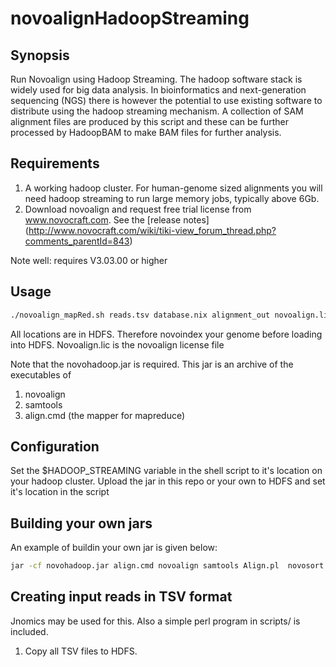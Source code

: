 novoalignHadoopStreaming
========================

Synopsis
----------
Run Novoalign using Hadoop Streaming. The hadoop software stack is widely used for big data analysis. In bioinformatics and next-generation sequencing (NGS) there is however the potential to use existing software to distribute 
using the hadoop streaming mechanism.
A collection of SAM alignment files are produced by this script and these can be further processed by HadoopBAM to make BAM files for further analysis.

Requirements
-------------------------

1) A working hadoop cluster. For human-genome sized alignments you will need hadoop streaming to run large memory jobs, typically above 6Gb.
2) Download novoalign and request free  trial license from www.novocraft.com. See the [release notes] (http://www.novocraft.com/wiki/tiki-view_forum_thread.php?comments_parentId=843)

Note well: requires V3.03.00 or higher


Usage
---------------------------


```sh
./novoalign_mapRed.sh reads.tsv database.nix alignment_out novoalign.lic
```

All locations are in HDFS. Therefore novoindex your genome before loading into HDFS.
Novoalign.lic is the novoalign license file

Note that the novohadoop.jar is required. This jar is an archive of the executables of 

1. novoalign
2. samtools
3. align.cmd (the mapper for mapreduce)


Configuration
-------------
Set the $HADOOP_STREAMING variable in the shell script to it's location on your hadoop cluster.
Upload the jar in this repo or your own to HDFS and set it's location in the script


Building your  own jars
-----------------------


An example of buildin your own jar is given below:

```sh
jar -cf novohadoop.jar align.cmd novoalign samtools Align.pl  novosort novoindex vcfutils.pl
```


Creating input reads in TSV format
----------------------------------
Jnomics may be used for this. Also a simple perl program in scripts/ is included.

1. Copy all TSV files to HDFS.
